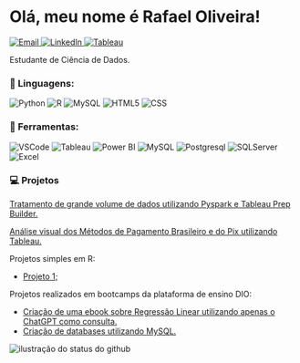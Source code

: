 <h1> Olá, meu nome é Rafael Oliveira! </h1>

<p align="left">
  <a href="mailto:rafael.oliveira994@outlook.com?subject=&cc=&bcc=" title="Email">
    <img src="https://img.shields.io/badge/-rafael.oliveira994@outlook.com-FF0000?style=flat&labelColor=FF0000&logo=gmail&logoColor=white&link=rafael.oliveira994@outlook.com" alt="Email"/>
  </a>
  <a href="https://www.linkedin.com/in/rafael-soares-de-oliveira-782609316/" title="LinkedIn">
    <img src="https://img.shields.io/badge/-Linkedin-0e76a8?style=flat&logo=Linkedin&logoColor=white&link=https://www.linkedin.com/in/rafael-soares-de-oliveira-782609316/" alt="LinkedIn"/>
  </a>
  <a href="https://public.tableau.com/app/profile/rafael.oliveira5857/vizzes" title="Tableau">
    <img src="https://img.shields.io/badge/Tableau-blue?style=flat&logo=tableau&logoColor=white&color=blue" alt="Tableau"/>
  </a>
</p>

<p align="left"> 
  Estudante de Ciência de Dados.<br>
</p>

<h3 align="left">
  🦄 Linguagens:
</h3>
<p>
  <img src="https://img.shields.io/badge/Python-blue?style=flat&logo=python&logoColor=white&color=007ACC" alt="Python"/>
  <img src="https://img.shields.io/badge/R-blue?style=flat&logo=R&logoColor=white&color=007ACC" alt="R"/>
  <img src="https://img.shields.io/badge/SQL-blue?style=flat&logoColor=white&color=007ACC" alt="MySQL"/>
  <img src="https://img.shields.io/badge/HTML-white?style=flat&logo=HTML5&logoColor=white&color=007ACC" alt="HTML5"/>
  <img src="https://img.shields.io/badge/CSS-white?style=flat&logo=CSS3&logoColor=white&color=007ACC" alt="CSS"/>
</p>

<h3 align="left">
  💼 Ferramentas:
</h3>
<p>
  <img src="https://img.shields.io/badge/-Visual%20Studio%20Code-333333?style=flat&logoColor=007ACC" alt="VSCode" />
  <img src="https://img.shields.io/badge/-Tableau-333333?style=flat&logo=salesforce&logoColor=white" alt="Tableau" />
  <img src="https://img.shields.io/badge/-Power_BI-333333?style=flat&logo=powerbi&logoColor=007ACC" alt="Power BI"/>
  <img src="https://img.shields.io/badge/mysql-333333?style=flat&logo=mysql&logoColor=white" alt="MySQL"/>
  <img src="https://img.shields.io/badge/postgresql-333333?style=flat&logo=postgresql&logoColor=white" alt="Postgresql"/>
  <img src="https://img.shields.io/badge/SQL_Server-333333?style=flat&logoColor=white" alt="SQLServer"/>
  <img src="https://img.shields.io/badge/-Excel-333333?style=flat&logo=excel&logoColor=white" alt="Excel"/>
</p>

<h3 align="left">
  💻 Projetos
</h3>
<p>
  <a href="https://github.com/Rafael-soares-oliveira/tratamento_grande_volume_dados">Tratamento de grande volume de dados utilizando Pyspark e Tableau Prep Builder.</a>
</p>
<p>
  <a href="https://github.com/Rafael-soares-oliveira/business_intelligence_1">Análise visual dos Métodos de Pagamento Brasileiro e do Pix utilizando Tableau.</a>
</p>
<p>
  Projetos simples em R:
</p>
<ul>
  <li>
    <a href="https://github.com/Rafael-soares-oliveira/projetos_r_1">Projeto 1;</a>
  </li>
</ul>
<p>
  Projetos realizados em bootcamps da plataforma de ensino DIO:
</p>
<ul>
  <li>
    <a href="https://github.com/Rafael-soares-oliveira/lab-natty-or-not">Criação de uma ebook sobre Regressão Linear utilizando apenas o ChatGPT como consulta.</a>
  </li>
  <li>
    <a href="https://github.com/Rafael-soares-oliveira/SQL">Criação de databases utilizando MySQL.</a>
  </li>
</ul>

<div>
  <img align='center' src="https://github-readme-stats.vercel.app/api?username=Rafael-soares-oliveira&show_icons=true&title_color=783c00&text_color=af552e&icon_color=783c00&bg_color=f8efd4&cache_seconds=2300" alt="ilustração do status do github">
</div>
